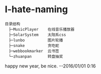 # I-hate-naming
    目录结构
    　├─MusicPlayer    在线音乐播放器
    　├─SolarSystem    太阳系css
    　├─lunbo          图片轮播
    　├─snake          贪吃蛇
    　├─webbookmarker  云书签
    　└─zhuanpan       转盘抽奖

happy new year, be nice.    --2016/01/01 0:16
